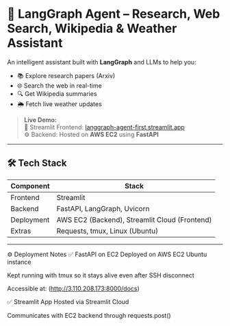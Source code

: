 # 🧠 LangGraph Agent – Research, Web Search, Wikipedia & Weather Assistant

An intelligent assistant built with **LangGraph** and LLMs to help you:
- 📚 Explore research papers (Arxiv)
- 🌐 Search the web in real-time
- 🔍 Get Wikipedia summaries
- 🌦️ Fetch live weather updates

> **Live Demo:**  
> 🚀 Streamlit Frontend: [langgraph-agent-first.streamlit.app](https://langgraph-agent-first.streamlit.app/)  
> ⚙️ Backend: Hosted on **AWS EC2** using **FastAPI**

---

## 🛠️ Tech Stack

| Component    | Stack                            |
|--------------|----------------------------------|
| Frontend     | Streamlit                        |
| Backend      | FastAPI, LangGraph, Uvicorn      |
| Deployment   | AWS EC2 (Backend), Streamlit Cloud (Frontend) |
| Extras       | Requests, tmux, Linux (Ubuntu)   |

---

⚙️ Deployment Notes
✅ FastAPI on EC2
Deployed on AWS EC2 Ubuntu instance

Kept running with tmux so it stays alive even after SSH disconnect

Accessible at: (http://3.110.208.173:8000/docs)

✅ Streamlit App
Hosted via Streamlit Cloud

Communicates with EC2 backend through requests.post()

